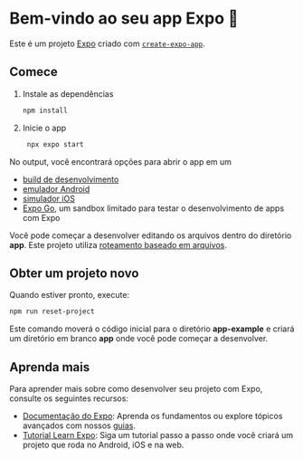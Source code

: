 
# Bem-vindo ao seu app Expo 👋

Este é um projeto [Expo](https://expo.dev) criado com [`create-expo-app`](https://www.npmjs.com/package/create-expo-app).

## Comece

1. Instale as dependências

   ```bash
   npm install
   ```

2. Inicie o app

   ```bash
    npx expo start
   ```

No output, você encontrará opções para abrir o app em um

- [build de desenvolvimento](https://docs.expo.dev/develop/development-builds/introduction/)
- [emulador Android](https://docs.expo.dev/workflow/android-studio-emulator/)
- [simulador iOS](https://docs.expo.dev/workflow/ios-simulator/)
- [Expo Go](https://expo.dev/go), um sandbox limitado para testar o desenvolvimento de apps com Expo

Você pode começar a desenvolver editando os arquivos dentro do diretório **app**. Este projeto utiliza [roteamento baseado em arquivos](https://docs.expo.dev/router/introduction).

## Obter um projeto novo

Quando estiver pronto, execute:

```bash
npm run reset-project
```

Este comando moverá o código inicial para o diretório **app-example** e criará um diretório em branco **app** onde você pode começar a desenvolver.

## Aprenda mais

Para aprender mais sobre como desenvolver seu projeto com Expo, consulte os seguintes recursos:

- [Documentação do Expo](https://docs.expo.dev/): Aprenda os fundamentos ou explore tópicos avançados com nossos [guias](https://docs.expo.dev/guides).
- [Tutorial Learn Expo](https://docs.expo.dev/tutorial/introduction/): Siga um tutorial passo a passo onde você criará um projeto que roda no Android, iOS e na web.